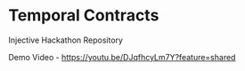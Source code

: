 # Temporal Contracts
Injective Hackathon Repository 


Demo Video -  https://youtu.be/DJqfhcyLm7Y?feature=shared
